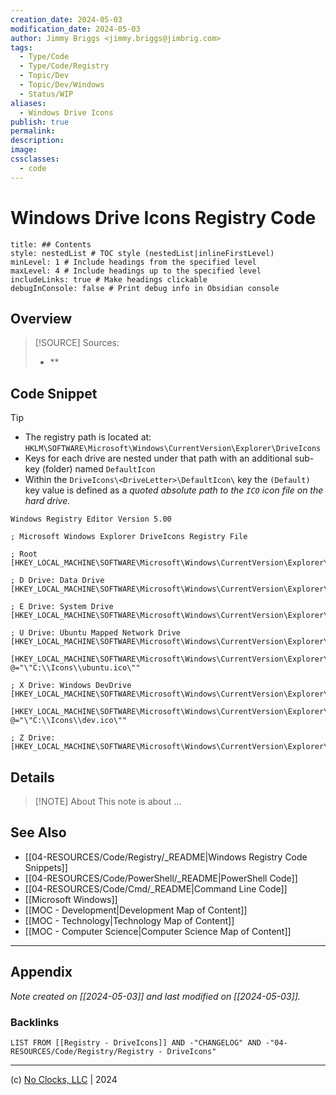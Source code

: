 ```yaml
---
creation_date: 2024-05-03
modification_date: 2024-05-03
author: Jimmy Briggs <jimmy.briggs@jimbrig.com>
tags:
  - Type/Code
  - Type/Code/Registry
  - Topic/Dev
  - Topic/Dev/Windows
  - Status/WIP
aliases:
  - Windows Drive Icons
publish: true
permalink:
description:
image:
cssclasses:
  - code
---
```


# Windows Drive Icons Registry Code

```table-of-contents
title: ## Contents 
style: nestedList # TOC style (nestedList|inlineFirstLevel)
minLevel: 1 # Include headings from the specified level
maxLevel: 4 # Include headings up to the specified level
includeLinks: true # Make headings clickable
debugInConsole: false # Print debug info in Obsidian console
```

## Overview

> [!SOURCE] Sources:
> - **

## Code Snippet

> [!TIP]
> - The registry path is located at: `HKLM\SOFTWARE\Microsoft\Windows\CurrentVersion\Explorer\DriveIcons`
> - Keys for each drive are nested under that path with an additional sub-key (folder) named `DefaultIcon`
> - Within the `DriveIcons\<DriveLetter>\DefaultIcon\` key the `(Default)` key value is defined as a *quoted absolute path to the `ICO` icon file on the hard drive.*

```registry
Windows Registry Editor Version 5.00

; Microsoft Windows Explorer DriveIcons Registry File

; Root
[HKEY_LOCAL_MACHINE\SOFTWARE\Microsoft\Windows\CurrentVersion\Explorer\DriveIcons]

; D Drive: Data Drive
[HKEY_LOCAL_MACHINE\SOFTWARE\Microsoft\Windows\CurrentVersion\Explorer\DriveIcons\D]

; E Drive: System Drive
[HKEY_LOCAL_MACHINE\SOFTWARE\Microsoft\Windows\CurrentVersion\Explorer\DriveIcons\E]

; U Drive: Ubuntu Mapped Network Drive
[HKEY_LOCAL_MACHINE\SOFTWARE\Microsoft\Windows\CurrentVersion\Explorer\DriveIcons\U]

[HKEY_LOCAL_MACHINE\SOFTWARE\Microsoft\Windows\CurrentVersion\Explorer\DriveIcons\U\DefaultIcon]
@="\"C:\\Icons\\ubuntu.ico\""

; X Drive: Windows DevDrive
[HKEY_LOCAL_MACHINE\SOFTWARE\Microsoft\Windows\CurrentVersion\Explorer\DriveIcons\X]

[HKEY_LOCAL_MACHINE\SOFTWARE\Microsoft\Windows\CurrentVersion\Explorer\DriveIcons\X\DefaultIcon]
@="\"C:\\Icons\\dev.ico\""

; Z Drive: 
[HKEY_LOCAL_MACHINE\SOFTWARE\Microsoft\Windows\CurrentVersion\Explorer\DriveIcons\Z]
```

## Details

> [!NOTE] About
> This note is about ...

## See Also

- [[04-RESOURCES/Code/Registry/_README|Windows Registry Code Snippets]]
- [[04-RESOURCES/Code/PowerShell/_README|PowerShell Code]]
- [[04-RESOURCES/Code/Cmd/_README|Command Line Code]]
- [[Microsoft Windows]]
- [[MOC - Development|Development Map of Content]]
- [[MOC - Technology|Technology Map of Content]]
- [[MOC - Computer Science|Computer Science Map of Content]]


***

## Appendix

*Note created on [[2024-05-03]] and last modified on [[2024-05-03]].*

### Backlinks

```dataview
LIST FROM [[Registry - DriveIcons]] AND -"CHANGELOG" AND -"04-RESOURCES/Code/Registry/Registry - DriveIcons"
```

***

(c) [No Clocks, LLC](https://github.com/noclocks) | 2024